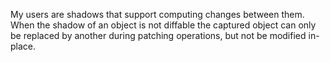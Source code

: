 My users are shadows that support computing changes between them.
When the shadow of an object is not diffable the captured object can only be replaced by another during patching operations, but not be modified in-place.